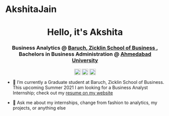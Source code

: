 # AkshitaJain
<h1 align="center">Hello, it's Akshita </h1>

<h3 align="center"> Business Analytics @ 
	<a href=https://zicklin.baruch.cuny.edu/ target="blank"> Baruch, Zicklin School of Business 
	</a>, Bachelors in Business Administration  @ <a href=https://	ahduni.edu.in/ target="blank"> Ahmedabad University </a>
</h3>

<p align="center">
<a href=mailto:shivanicdedhia@gmail.com target="blank"><img align="center" src=https://cdn.jsdelivr.net/npm/simple-icons@3.0.1/icons/gmail.svg alt="mailshivani" height="20" width="20" /></a>
<a href=https://www.linkedin.com/in/shivanidedhia/ target="blank"><img align="center" src=https://cdn.jsdelivr.net/npm/simple-icons@3.0.1/icons/linkedin.svg alt="shivanilinkedin" height="20" width="20" /></a>
<a href=https://shivanidedhia.github.io/shivanidedhia.github.io./ target="blank"><img align="center" src=https://cdn.jsdelivr.net/npm/simple-icons@3.0.1/icons/googlechrome.svg alt="shivaniswebpage" height="20" width="20" /></a>
</p>
<p>

- 👷‍ I’m currently a Graduate student at Baruch, Zicklin School of Business. This upcoming Summer 2021 I am looking for a Business Analyst Internship; check out my <a href=https://shivanidedhia.github.io/shivanidedhia.github.io./> resume on my website </a>

- 💬 Ask me about my internships, change from fashion to analytics, my projects, or anything else

</p>
